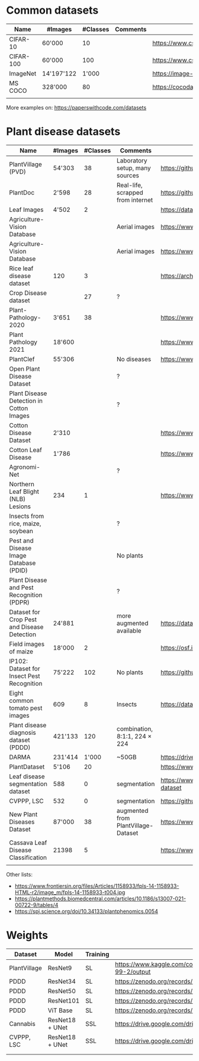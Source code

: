 # Common datasets

| Name      | #Images    | #Classes | Comments | Links                                       |
| --------- | ---------- | -------- | -------- | ------------------------------------------- |
| CIFAR-10  | 60'000     | 10       |          | https://www.cs.toronto.edu/~kriz/cifar.html |
| CIFAR-100 | 60'000     | 100      |          | https://www.cs.toronto.edu/~kriz/cifar.html |
| ImageNet  | 14'197'122 | 1'000    |          | https://image-net.org/index.php             |
| MS COCO   | 328'000    | 80       |          | https://cocodataset.org/                    |
|           |            |          |          |                                             |

More examples on: https://paperswithcode.com/datasets

# Plant disease datasets

| Name                                        | #Images | #Classes | Comments                            | Link                                                                             |
| ------------------------------------------- | ------- | -------- | ----------------------------------- | -------------------------------------------------------------------------------- |
| PlantVillage (PVD)                          | 54'303  | 38       | Laboratory setup, many sources      | https://github.com/spMohanty/PlantVillage-Dataset                                |
| PlantDoc                                    | 2'598   | 28       | Real-life, scrapped from internet   | https://github.com/pratikkayal/PlantDoc-Dataset                                  |
| Leaf Images                                 | 4'502   | 2        |                                     | https://data.mendeley.com/datasets/hb74ynkjcn/1                                  |
| Agriculture-Vision Database                 |         |          | Aerial images                       | https://www.agriculture-vision.com/agriculture-vision-2020/dataset               |
| Agriculture-Vision Database                 |         |          | Aerial images                       | https://www.agriculture-vision.com/agriculture-vision-2021/dataset-2021          |
| Rice leaf disease dataset                   | 120     | 3        |                                     | https://archive.ics.uci.edu/ml/datasets/Rice+Leaf+Diseases                       |
| Crop Disease dataset                        |         | 27       | ?                                   |                                                                                  |
| Plant-Pathology-2020                        | 3'651   | 38       |                                     | https://www.kaggle.com/c/plant-pathology-2020-fgvc7/data                         |
| Plant Pathology 2021                        | 18'600  |          |                                     | https://www.kaggle.com/competitions/plant-pathology-2021-fgvc8/data              |
| PlantClef                                   | 55'306  |          | No diseases                         | https://www.aicrowd.com/clef_tasks/83/task_dataset_files?challenge_id=1009       |
| Open Plant Disease Dataset                  |         |          | ?                                   |                                                                                  |
| Plant Disease Detection in Cotton Images    |         |          | ?                                   |                                                                                  |
| Cotton Disease Dataset                      | 2'310   |          |                                     | https://www.kaggle.com/datasets/janmejaybhoi/cotton-disease-dataset              |
| Cotton Leaf Disease                         | 1'786   |          |                                     | https://www.kaggle.com/datasets/raaavan/cottonleafinfection                      |
| Agronomi-Net                                |         |          | ?                                   |                                                                                  |
| Northern Leaf Blight (NLB) Lesions          | 234     | 1        |                                     | https://www.scidb.cn/en/c/p00001                                                 |
| Insects from rice, maize, soybean           |         |          | ?                                   |                                                                                  |
| Pest and Disease Image Database (PDID)      |         |          | No plants                           |                                                                                  |
| Plant Disease and Pest Recognition (PDPR)   |         |          | ?                                   |                                                                                  |
| Dataset for Crop Pest and Disease Detection | 24'881  |          | more augmented available            | https://data.mendeley.com/datasets/bwh3zbpkpv/1                                  |
| Field images of maize                       | 18'000  | 2        |                                     | https://osf.io/p67rz/                                                            |
| IP102: Dataset for Insect Pest Recognition  | 75'222  | 102      | No plants                           | https://github.com/xpwu95/IP102                                                  |
| Eight common tomato pest images             | 609     | 8        | Insects                             | https://data.mendeley.com/datasets/s62zm6djd2/1                                  |
| Plant disease diagnosis dataset (PDDD)      | 421'133 | 120      | combination, 8:1:1, 224 × 224       |                                                                                  |
| DARMA                                       | 231'414 | 1'000    | ~50GB                               | https://drive.google.com/drive/folders/13bOuB7U15CgYMm1vrd0jgtOXFwMlHqXf         |
| PlantDataset                                | 5'106   | 20       |                                     | https://www.kaggle.com/datasets/duggudurgesh/plantdataset                        |
| Leaf disease segmentation dataset           | 588     | 0        | segmentation                        | https://www.kaggle.com/datasets/fakhrealam9537/leaf-disease-segmentation-dataset |
| CVPPP, LSC                                  | 532     | 0        | segmentation                        | https://github.com/lxfhfut/Self-Supervised-Leaf-Segmentation                     |
| New Plant Diseases Dataset                  | 87'000  | 38       | augmented from PlantVillage-Dataset | https://www.kaggle.com/datasets/vipoooool/new-plant-diseases-dataset/data        |
| Cassava Leaf Disease Classification         | 21398   | 5        |                                     | https://www.kaggle.com/competitions/cassava-leaf-disease-classification          |
|                                             |         |          |                                     |                                                                                  |

Other lists:

- https://www.frontiersin.org/files/Articles/1158933/fpls-14-1158933-HTML-r2/image_m/fpls-14-1158933-t004.jpg
- https://plantmethods.biomedcentral.com/articles/10.1186/s13007-021-00722-9/tables/4
- https://spj.science.org/doi/10.34133/plantphenomics.0054

# Weights

| Dataset      | Model           | Training | Link                                                                                     |
| ------------ | --------------- | -------- | ---------------------------------------------------------------------------------------- |
| PlantVillage | ResNet9         | SL       | https://www.kaggle.com/code/atharvaingle/plant-disease-classification-resnet-99-2/output |
| PDDD         | ResNet34        | SL       | https://zenodo.org/records/7890438                                                       |
| PDDD         | ResNet50        | SL       | https://zenodo.org/records/7890438                                                       |
| PDDD         | ResNet101       | SL       | https://zenodo.org/records/7890438                                                       |
| PDDD         | ViT Base        | SL       | https://zenodo.org/records/7890438                                                       |
| Cannabis     | ResNet18 + UNet | SSL      | https://drive.google.com/drive/folders/1zJBUnGh_A0xd4VZgkzx9ShC1XZ0ALaB6                 |
| CVPPP, LSC   | ResNet18 + UNet | SSL      | https://drive.google.com/drive/folders/1zJBUnGh_A0xd4VZgkzx9ShC1XZ0ALaB6                 |
|              |                 |          |                                                                                          |
|              |                 |          |                                                                                          |

